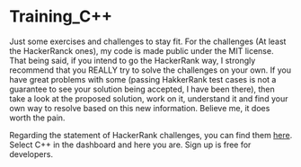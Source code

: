 # Training_C++
Just some exercises and challenges to stay fit.
For the challenges (At least the HackerRanck ones), my code is made public under the MIT license.
That being said, if you intend to go the HackerRank way, I strongly recommend that you REALLY try
to solve the challenges on your own. If you have great problems with some (passing HakkerRank test
cases is not a guarantee to see your solution being accepted, I have been there), then take a look
at the proposed solution, work on it, understand it and find your own way to resolve based on this
new information. Believe me, it does worth the pain.

Regarding the statement of HackerRank challenges, you can find them [here](https://www.hackerrank.com/dashboard).
Select C++ in the dashboard and here you are. Sign up is free for developers.
